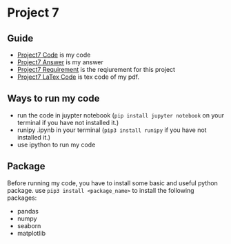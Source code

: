 # Project 7
 
## Guide
  - [Project7 Code](https://github.com/QijunYang1/Fintech-545/blob/main/week07/week07.ipynb) is my code
  - [Project7 Answer](https://github.com/QijunYang1/Fintech-545/blob/main/week07/wee07.pdf) is my answer
  - [Project7 Requirement](https://github.com/QijunYang1/Fintech-545/blob/main/week07/Project%20Week07.pdf) is the reqiurement for this project
  - [Project7 LaTex Code](https://github.com/QijunYang1/Fintech-545/blob/main/week07/wee07.tex) is tex code of my pdf.

 
 ## Ways to run my code
  - run the code in juypter notebook (`pip install jupyter notebook` on your terminal if you have not installed it.)
  - runipy .ipynb in your terminal (`pip3 install runipy` if you have not installed it.)
  - use ipython to run my code
  
## Package
  Before running my code, you have to install some basic and useful python package. 
  use `pip3 install <package_name>` to install the following packages:
  - pandas
  - numpy
  - seaborn
  - matplotlib
